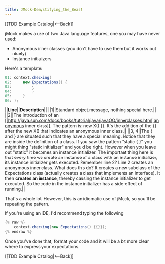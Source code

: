 ```yaml
---
title: JMock-Demystifying_the_Beast
---
```

[[TDD Example Catalog|<--Back]]

jMock makes a use of two Java language features, one you may have never used:
* Anonymous inner classes (you don't have to use them but it works out nicely)
* Instance initializers

Here's a template:
```java
01: context.checking(
02:     new Expectations() {
03:         {
04:         }
05:     }
06: );
```

||**Line**||**Description**||
||1||Standard object.message, nothing special here.||
||2||The introduction of an [[http://java.sun.com/docs/books/tutorial/java/javaOO/innerclasses.html|anonymous inner class]]. The pattern is: new X() {}. It's the addition of the {} after the new X() that indicates an anonymous inner class.||
||3, 4||The { and } are situated such that they have a special meaning. Notice that they are inside the definition of a class. If you saw the pattern "static { }" you might thing "static initializer" and you'd be right. However when you leave out "static" it becomes an instance initializer. The important thing here is that every time we create an instance of a class with an instance initializer, its instance initializer gets executed. Remember line 2? Line 2 creates an anonymous inner class. What does this do? It creates a new subclass of the Expectations class (actually creates a class that implements an interface). It then **creates an instance**, thereby causing the instance initializer to get executed. So the code in the instance initializer has a side-effect of running.||

That's a whole lot. However, this is an idiomatic use of jMock, so you'll be repeating the pattern.


If you're using an IDE, I'd recommend typing the following:
```java
{% raw %}
    context.checking(new Expectations() {{}});
{% endraw %}
```
Once you've done that, format your code and it will be a bit more clear where to express your expectations.

[[TDD Example Catalog|<--Back]]
